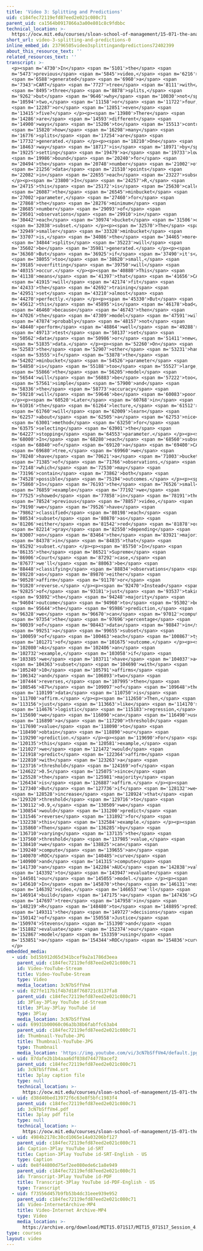 ```yaml
---
title: 'Video 3: Splitting and Predictions'
uid: c184fec72119efd87eed2e021c080c71
parent_uid: ca1564b0917866a3a00e801c8c9fdbbc
technical_location: >-
  https://ocw.mit.edu/courses/sloan-school-of-management/15-071-the-analytics-edge-spring-2017/trees/judge-jury-and-classifier-an-introduction-to-trees/video-3-splitting-and-predictions/video-3-splitting-and-predictions-0
short_url: video-3-splitting-and-predictions-0
inline_embed_id: 23796505video3splittingandpredictions72402399
about_this_resource_text: ''
related_resources_text: ''
transcript: >-
  <p><span m='4730'>In</span> <span m='5101'>the</span> <span
  m='5473'>previous</span> <span m='5845'>video,</span> <span m='6216'>we</span>
  <span m='6588'>generated</span> <span m='6960'>a</span> <span
  m='7343'>CART</span> <span m='7727'>tree</span> <span m='8111'>with</span>
  <span m='8495'>three</span> <span m='8878'>splits,</span> <span
  m='9262'>but</span> <span m='9646'>why</span> <span m='10030'>not</span> <span
  m='10594'>two,</span> <span m='11158'>or</span> <span m='11722'>four,</span>
  <span m='12287'>or</span> <span m='12851'>even</span> <span
  m='13415'>five?</span> </p><p><span m='13980'>There</span> <span
  m='14286'>are</span> <span m='14593'>different</span> <span
  m='14900'>ways</span> <span m='15206'>to</span> <span m='15513'>control</span>
  <span m='15820'>how</span> <span m='16298'>many</span> <span
  m='16776'>splits</span> <span m='17254'>are</span> <span
  m='17732'>generated.</span> </p><p><span m='18210'>One</span> <span
  m='18463'>way</span> <span m='18717'>is</span> <span m='18971'>by</span> <span
  m='19225'>setting</span> <span m='19479'>a</span> <span m='19733'>lower</span>
  <span m='19986'>bound</span> <span m='20240'>for</span> <span
  m='20494'>the</span> <span m='20748'>number</span> <span m='21002'>of</span>
  <span m='21256'>data</span> <span m='21510'>points</span> <span
  m='22082'>in</span> <span m='22655'>each</span> <span m='23227'>subset.</span>
  </p><p><span m='23800'>In</span> <span m='24257'>R,</span> <span
  m='24715'>this</span> <span m='25172'>is</span> <span m='25630'>called</span>
  <span m='26087'>the</span> <span m='26545'>minbucket</span> <span
  m='27002'>parameter,</span> <span m='27460'>for</span> <span
  m='27868'>the</span> <span m='28276'>minimum</span> <span
  m='28685'>number</span> <span m='29093'>of</span> <span
  m='29501'>observations</span> <span m='29910'>in</span> <span
  m='30442'>each</span> <span m='30974'>bucket</span> <span m='31506'>or</span>
  <span m='32038'>subset.</span> </p><p><span m='32570'>The</span> <span
  m='32949'>smaller</span> <span m='33328'>minbucket</span> <span
  m='33707'>is,</span> <span m='34086'>the</span> <span m='34465'>more</span>
  <span m='34844'>splits</span> <span m='35223'>will</span> <span
  m='35602'>be</span> <span m='35981'>generated.</span> </p><p><span
  m='36360'>But</span> <span m='36925'>if</span> <span m='37490'>it's</span>
  <span m='38055'>too</span> <span m='38620'>small,</span> <span
  m='39185'>overfitting</span> <span m='39750'>will</span> <span
  m='40315'>occur.</span> </p><p><span m='40880'>This</span> <span
  m='41138'>means</span> <span m='41397'>that</span> <span m='41656'>CART</span>
  <span m='41915'>will</span> <span m='42174'>fit</span> <span
  m='42433'>the</span> <span m='42692'>training</span> <span
  m='42951'>set</span> <span m='43210'>almost</span> <span
  m='44270'>perfectly.</span> </p><p><span m='45330'>But</span> <span
  m='45612'>this</span> <span m='45895'>is</span> <span m='46178'>bad</span>
  <span m='46460'>because</span> <span m='46743'>then</span> <span
  m='47026'>the</span> <span m='47309'>model</span> <span m='47591'>will</span>
  <span m='47874'>probably</span> <span m='48157'>not</span> <span
  m='48440'>perform</span> <span m='48864'>well</span> <span m='49288'>on</span>
  <span m='49713'>test</span> <span m='50137'>set</span> <span
  m='50562'>data</span> <span m='50986'>or</span> <span m='51411'>new</span>
  <span m='51835'>data.</span> </p><p><span m='52260'>On</span> <span
  m='52583'>the</span> <span m='52907'>other</span> <span m='53231'>hand,</span>
  <span m='53555'>if</span> <span m='53878'>the</span> <span
  m='54202'>minbucket</span> <span m='54526'>parameter</span> <span
  m='54850'>is</span> <span m='55188'>too</span> <span m='55527'>large,</span>
  <span m='55866'>the</span> <span m='56205'>model</span> <span
  m='56544'>will</span> <span m='56883'>be</span> <span m='57222'>too</span>
  <span m='57561'>simple</span> <span m='57900'>and</span> <span
  m='58336'>the</span> <span m='58773'>accuracy</span> <span
  m='59210'>will</span> <span m='59646'>be</span> <span m='60083'>poor.</span>
  </p><p><span m='60520'>Later</span> <span m='60768'>in</span> <span
  m='61016'>the</span> <span m='61264'>lecture,</span> <span m='61512'>we</span>
  <span m='61760'>will</span> <span m='62009'>learn</span> <span
  m='62257'>about</span> <span m='62505'>a</span> <span m='62753'>nice</span>
  <span m='63001'>method</span> <span m='63250'>for</span> <span
  m='63575'>selecting</span> <span m='63901'>the</span> <span
  m='64227'>stopping</span> <span m='64553'>parameter.</span> </p><p><span
  m='68000'>In</span> <span m='68280'>each</span> <span m='68560'>subset</span>
  <span m='68840'>of</span> <span m='69120'>a</span> <span m='69400'>CART</span>
  <span m='69680'>tree,</span> <span m='69960'>we</span> <span
  m='70240'>have</span> <span m='70621'>a</span> <span m='71003'>bucket</span>
  <span m='71385'>of</span> <span m='71766'>observations,</span> <span
  m='72148'>which</span> <span m='72530'>may</span> <span
  m='73196'>contain</span> <span m='73862'>both</span> <span
  m='74528'>possible</span> <span m='75194'>outcomes.</span> </p><p><span
  m='75860'>In</span> <span m='76193'>the</span> <span m='76526'>small</span>
  <span m='76859'>example</span> <span m='77192'>we</span> <span
  m='77525'>showed</span> <span m='77858'>in</span> <span m='78191'>the</span>
  <span m='78524'>previous</span> <span m='78857'>video,</span> <span
  m='79190'>we</span> <span m='79526'>have</span> <span
  m='79862'>classified</span> <span m='80198'>each</span> <span
  m='80534'>subset</span> <span m='80870'>as</span> <span
  m='81206'>either</span> <span m='81542'>red</span> <span m='81878'>or</span>
  <span m='82214'>gray</span> <span m='82550'>depending</span> <span
  m='83007'>on</span> <span m='83464'>the</span> <span m='83921'>majority</span>
  <span m='84378'>in</span> <span m='84835'>that</span> <span
  m='85292'>subset.</span> </p><p><span m='85750'>In</span> <span
  m='86135'>the</span> <span m='86521'>Supreme</span> <span
  m='86906'>Court</span> <span m='87292'>case,</span> <span
  m='87677'>we'll</span> <span m='88063'>be</span> <span
  m='88448'>classifying</span> <span m='88834'>observations</span> <span
  m='89220'>as</span> <span m='89870'>either</span> <span
  m='90520'>affirm</span> <span m='91170'>or</span> <span
  m='91820'>reverse.</span> </p><p><span m='92470'>Instead</span> <span
  m='92825'>of</span> <span m='93181'>just</span> <span m='93537'>taking</span>
  <span m='93892'>the</span> <span m='94248'>majority</span> <span
  m='94604'>outcome</span> <span m='94960'>to</span> <span m='95302'>be</span>
  <span m='95644'>the</span> <span m='95986'>prediction,</span> <span
  m='96328'>we</span> <span m='96670'>can</span> <span m='97012'>compute</span>
  <span m='97354'>the</span> <span m='97696'>percentage</span> <span
  m='98039'>of</span> <span m='98443'>data</span> <span m='98847'>in</span>
  <span m='99251'>a</span> <span m='99655'>subset</span> <span
  m='100059'>of</span> <span m='100463'>each</span> <span m='100867'>type</span>
  <span m='101271'>of</span> <span m='101675'>outcome.</span> </p><p><span
  m='102080'>As</span> <span m='102406'>an</span> <span
  m='102732'>example,</span> <span m='103058'>if</span> <span
  m='103385'>we</span> <span m='103711'>have</span> <span m='104037'>a</span>
  <span m='104363'>subset</span> <span m='104690'>with</span> <span
  m='105240'>10</span> <span m='105791'>affirms</span> <span
  m='106342'>and</span> <span m='106893'>two</span> <span
  m='107444'>reverses,</span> <span m='107995'>then</span> <span
  m='108546'>87%</span> <span m='109097'>of</span> <span m='109648'>the</span>
  <span m='110199'>data</span> <span m='110750'>is</span> <span
  m='111700'>affirm.</span> </p><p><span m='112650'>Then,</span> <span
  m='113156'>just</span> <span m='113663'>like</span> <span m='114170'>in</span>
  <span m='114676'>logistic</span> <span m='115183'>regression,</span> <span
  m='115690'>we</span> <span m='116090'>can</span> <span m='116490'>use</span>
  <span m='116890'>a</span> <span m='117290'>threshold</span> <span
  m='117690'>value</span> <span m='118090'>to</span> <span
  m='118490'>obtain</span> <span m='118890'>our</span> <span
  m='119290'>prediction.</span> </p><p><span m='119690'>For</span> <span
  m='120135'>this</span> <span m='120581'>example,</span> <span
  m='121027'>we</span> <span m='121472'>would</span> <span
  m='121918'>predict</span> <span m='122364'>affirm</span> <span
  m='122810'>with</span> <span m='123263'>a</span> <span
  m='123716'>threshold</span> <span m='124169'>of</span> <span
  m='124622'>0.5</span> <span m='125075'>since</span> <span
  m='125528'>the</span> <span m='125981'>majority</span> <span
  m='126434'>is</span> <span m='126887'>affirm.</span> </p><p><span
  m='127340'>But</span> <span m='127736'>if</span> <span m='128132'>we</span>
  <span m='128528'>increase</span> <span m='128924'>that</span> <span
  m='129320'>threshold</span> <span m='129716'>to</span> <span
  m='130112'>0.9,</span> <span m='130509'>we</span> <span
  m='130854'>would</span> <span m='131200'>predict</span> <span
  m='131546'>reverse</span> <span m='131892'>for</span> <span
  m='132238'>this</span> <span m='132584'>example.</span> </p><p><span
  m='135860'>Then</span> <span m='136285'>by</span> <span
  m='136710'>varying</span> <span m='137135'>the</span> <span
  m='137560'>threshold</span> <span m='137985'>value,</span> <span
  m='138410'>we</span> <span m='138825'>can</span> <span
  m='139240'>compute</span> <span m='139655'>an</span> <span
  m='140070'>ROC</span> <span m='140485'>curve</span> <span
  m='140900'>and</span> <span m='141315'>compute</span> <span
  m='141730'>an</span> <span m='142284'>AUC</span> <span m='142838'>value</span>
  <span m='143392'>to</span> <span m='143947'>evaluate</span> <span
  m='144501'>our</span> <span m='145055'>model.</span> </p><p><span
  m='145610'>In</span> <span m='145870'>the</span> <span m='146131'>next</span>
  <span m='146392'>video,</span> <span m='146653'>we'll</span> <span
  m='146914'>build</span> <span m='147175'>a</span> <span m='147436'>CART</span>
  <span m='147697'>tree</span> <span m='147958'>in</span> <span
  m='148219'>R</span> <span m='148480'>to</span> <span m='148895'>predict</span>
  <span m='149311'>the</span> <span m='149727'>decisions</span> <span
  m='150142'>of</span> <span m='150558'>Justice</span> <span
  m='150974'>Stevens</span> <span m='151390'>and</span> <span
  m='151882'>evaluate</span> <span m='152374'>our</span> <span
  m='152867'>model</span> <span m='153359'>using</span> <span
  m='153851'>a</span> <span m='154344'>ROC</span> <span m='154836'>curve.</span>
  </p>
embedded_media:
  - uid: bd15b912d65d341bcef9a2a1786d3eea
    parent_uid: c184fec72119efd87eed2e021c080c71
    id: Video-YouTube-Stream
    title: Video-YouTube-Stream
    type: Video
    media_location: 3cN7bSffVm4
  - uid: 027fe117b1f4b7d18f768721c8137fa8
    parent_uid: c184fec72119efd87eed2e021c080c71
    id: 3Play-3Play YouTube id-Stream
    title: 3Play-3Play YouTube id
    type: 3Play
    media_location: 3cN7bSffVm4
  - uid: 69931b00060c06a3b38b6fabffc63ab4
    parent_uid: c184fec72119efd87eed2e021c080c71
    id: Thumbnail-YouTube-JPG
    title: Thumbnail-YouTube-JPG
    type: Thumbnail
    media_location: 'https://img.youtube.com/vi/3cN7bSffVm4/default.jpg'
  - uid: 87dafe2b1b4aaa6df038d744778acef2
    parent_uid: c184fec72119efd87eed2e021c080c71
    id: 3cN7bSffVm4.srt
    title: 3play caption file
    type: null
    technical_location: >-
      https://ocw.mit.edu/courses/sloan-school-of-management/15-071-the-analytics-edge-spring-2017/trees/judge-jury-and-classifier-an-introduction-to-trees/video-3-splitting-and-predictions/video-3-splitting-and-predictions-0/3cN7bSffVm4.srt
  - uid: d38d40bed13972f6c63e8f5bfc1983f4
    parent_uid: c184fec72119efd87eed2e021c080c71
    id: 3cN7bSffVm4.pdf
    title: 3play pdf file
    type: null
    technical_location: >-
      https://ocw.mit.edu/courses/sloan-school-of-management/15-071-the-analytics-edge-spring-2017/trees/judge-jury-and-classifier-an-introduction-to-trees/video-3-splitting-and-predictions/video-3-splitting-and-predictions-0/3cN7bSffVm4.pdf
  - uid: 4984b2178c38cd1065e14a03206bf127
    parent_uid: c184fec72119efd87eed2e021c080c71
    id: Caption-3Play YouTube id-SRT
    title: Caption-3Play YouTube id-SRT-English - US
    type: Caption
  - uid: 0e8f44800d75ef2ee080ede6c1a8e949
    parent_uid: c184fec72119efd87eed2e021c080c71
    id: Transcript-3Play YouTube id-PDF
    title: Transcript-3Play YouTube id-PDF-English - US
    type: Transcript
  - uid: f73556d457b9fb53b4dc31eee939e952
    parent_uid: c184fec72119efd87eed2e021c080c71
    id: Video-InternetArchive-MP4
    title: Video-Internet Archive-MP4
    type: Video
    media_location: >-
      https://archive.org/download/MIT15.071S17/MIT15_071S17_Session_4.2.05_300k.mp4
type: courses
layout: video
---
```

